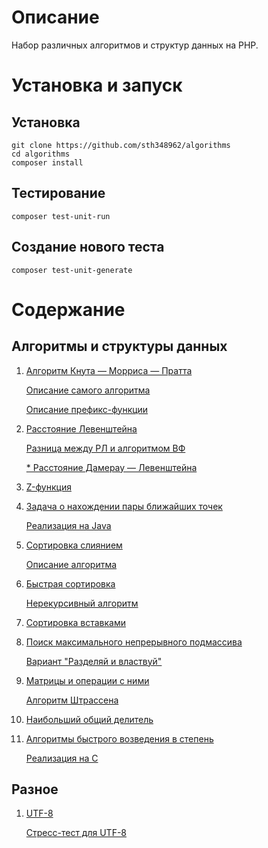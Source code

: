 # Описание

Набор различных алгоритмов и структур данных на PHP.

# Установка и запуск

## Установка

```
git clone https://github.com/sth348962/algorithms
cd algorithms
composer install
```

## Тестирование

```
composer test-unit-run
```

## Создание нового теста

```
composer test-unit-generate
```

# Содержание

## Алгоритмы и структуры данных

1. [Алгоритм Кнута — Морриса — Пратта](https://ru.wikipedia.org/wiki/Алгоритм_Кнута_—_Морриса_—_Пратта)

   [Описание самого алгоритма](https://www.youtube.com/watch?v=GTJr8OvyEVQ)

   [Описание префикс-функции](http://e-maxx.ru/algo/prefix_function)

2. [Расстояние Левенштейна](https://ru.wikipedia.org/wiki/Расстояние_Левенштейна)

   [Разница между РЛ и алгоритмом ВФ](https://stackoverflow.com/questions/35908166/whats-the-difference-between-levenshtein-distance-and-the-wagner-fischer-algori)

   [* Расстояние Дамерау — Левенштейна](https://ru.wikipedia.org/wiki/Расстояние_Дамерау_—_Левенштейна)

3. [Z-функция](https://ru.wikipedia.org/wiki/Z-функция)

4. [Задача о нахождении пары ближайших точек](https://en.wikipedia.org/wiki/Closest_pair_of_points_problem)

   [Реализация на Java](https://algs4.cs.princeton.edu/99hull/ClosestPair.java.html)

5. [Сортировка слиянием](https://ru.wikipedia.org/wiki/Сортировка_слиянием)

   [Описание алгоритма](http://www.compendium.su/informatics/algorithm/31.html)

6. [Быстрая сортировка](https://en.wikipedia.org/wiki/Quicksort)

   [Нерекурсивный алгоритм](http://alienryderflex.com/quicksort/)

7. [Сортировка вставками](https://ru.wikipedia.org/wiki/Сортировка_вставками)

8. [Поиск максимального непрерывного подмассива](https://en.wikipedia.org/wiki/Maximum_subarray_problem)

   [Вариант "Разделяй и властвуй"](https://ru.wikipedia.org/wiki/Алгоритмы:_построение_и_анализ)

9. [Матрицы и операции с ними](https://ru.wikipedia.org/wiki/Матрица_(математика))

   [Алгоритм Штрассена](https://en.wikipedia.org/wiki/Strassen_algorithm)

10. [Наибольший общий делитель](https://en.wikipedia.org/wiki/Greatest_common_divisor)

11. [Алгоритмы быстрого возведения в степень](https://ru.wikipedia.org/wiki/Алгоритмы_быстрого_возведения_в_степень)

    [Реализация на C](https://stackoverflow.com/questions/101439/the-most-efficient-way-to-implement-an-integer-based-power-function-powint-int)

## Разное

1. [UTF-8](https://en.wikipedia.org/wiki/UTF-8)

   [Стресс-тест для UTF-8](https://www.cl.cam.ac.uk/~mgk25/ucs/examples/UTF-8-test.txt)
